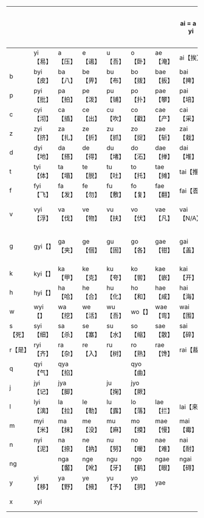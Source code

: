 

|  	|  	|  	|  	|  	|  	|  	| ai = a + yi 	| ei = e + yi 	| au = a + wu 	| eu = e + wu 	|  	| ong = o + eng 	| ang = a + eng 	| we = wu + e 	| wa = wu/we + a 	| wai = wu/we + ai 	| wae = wu/we + ae 	|  	|  	| ya = yi + a 	| ye = yi + e 	| yi + o 	| yi + wu 	| yie = ye + yi 	| yeu = yi + eu yeu = ye + u 	| yau = yi + au yau = ya + u 	|  	|  	|  	|  	|
|---	|---	|---	|---	|---	|---	|---	|---	|---	|---	|---	|---	|---	|---	|---	|---	|---	|---	|---	|---	|---	|---	|---	|---	|---	|---	|---	|---	|---	|---	|---	|
|  	| yi【易】 	| a【压】 	| e【遏】 	| u【吾】 	| o【卧】 	| ae【淹】 	| ai【挨】 	| ei【欧】 	| au【凹】 	| eu【窝】 	| eng【嗯】 	| ong【翁】 	| ang【昂】 	| we【活】 	| wa【划】 	| wai【围】 	| wae【弯】 	| weng【稳】 	| wang【往】 	| ya【药】 	| ye【一】 	| yo【月】 	| yu【育】 	| yie【掩】 	| yeu【游】 	| yau【摇】 	| yi【易】 	| yong【熊】 	| ying【阴】 	| yang【阳】 	|
| b 	| byi【皮】 	| ba【八】 	| be【畀】 	| bu【布】 	| bo【拨】 	| bae【扳】 	| bai【捭】 	| N/A 	| bau【包】 	| beu【播】 	| beng【奔】 	| bong【蹦】 	| bang【绑】 	|  	|  	|  	|  	|  	|  	|  	| bye【别】 	|  	|  	| byie【扁】 	|  	| byau【飚】 	| byi【比】 	|  	| bying【饼】 	|  	|
| p 	| pyi【批】 	| pa【拍】 	| pe【泼】 	| pu【铺】 	| po【扑】 	| pae【攀】 	| pai【培】 	| pei【呸】 	| pau【抛】 	| peu【剖】 	| peng【喷】 	| pong【捧】 	| pang【碰】 	|  	|  	|  	|  	|  	|  	|  	| pye【劈】 	|  	|  	| pyie【片】 	|  	| pyau【飘】 	| pyi【屁】 	|  	| pying【品】 	|  	|
| c 	| cyi【沏】 	| ca【插】 	| ce【出】 	| cu【吹】 	| co【戳】 	| cae【产】 	| cai【采】 	| cei【凑】 	| cau【抄】 	| ceu【搓】 	| ceng【称】 	| cong【冲】 	| cang【撑】 	|  	|  	|  	|  	|  	|  	| cya【契】 	| cye【切】 	|  	| cyu【区】 	| cyie【迁】 	| cyeu【秋】 	| cyau【巧】 	| cyi【沏】 	|  	| cying【亲】 	| cyang【抢】 	|
| z 	| zyi【挤】 	| za【扎】 	| ze【折】 	| zu【抓】 	| zo【捉】 	| zae【斩】 	| zai【栽】 	| zei【走】 	| zau【招】 	| zeu【菆】 	| zeng【蒸】 	| zong【中】 	| zang【长】 	|  	|  	|  	|  	|  	|  	|  	| zye【接】 	|  	| zyu【嘴】 	| zyie【溅】 	| zyeu【酒】 	| zyau【焦】 	| zyi【挤】 	|  	| zying【进】 	| zyang【奖】 	|
| d 	| dyi【地】 	| da【搭】 	| de【得】 	| du【堵】 	| do【沰】 	| dae【掸】 	| dai【堆】 	| dei【兜】 	| dau【倒】 	| deu【剁】 	| deng【腾】 	| dong【动】 	| dang【挡】 	|  	|  	|  	|  	|  	|  	| dya【跌】 	| dye【摘】 	|  	|  	| dyie【点】 	|  	| dyau【调】 	| dyi【提】 	|  	| dying【停】 	|  	|
| t 	| tyi【体】 	| ta【塌】 	| te【脱】 	| tu【吐】 	| to【托】 	| tae【摊】 	| tai【推】 	| tei【㳆】 	| tau【掏】 	| teu【拖】 	| teng【漛】 	| tong【捅】 	| tang【躺】 	|  	|  	|  	|  	|  	|  	| tya【贴】 	| tye【剔】 	|  	|  	| tyie【舔】 	|  	| tyau【挑】 	| tyi【剃】 	|  	| tying【听】 	|  	|
| f 	| fyi【飞】 	| fa【发】 	| fe【勿】 	| fu【敷】 	| fo【复】 	| fae【翻】 	| fai【𠀾】 	| fei【否】 	| fau【孬】 	| feu【N/A】 	| feng【分】 	| fong【风】 	| fang【放】 	|  	|  	|  	|  	|  	|  	|  	|  	|  	|  	|  	|  	|  	| fyi【飞】 	|  	|  	|  	|
| v 	| vyi【浮】 	| va【伐】 	| ve【物】 	| vu【扶】 	| vo【伏】 	| vae【凡】 	| vai【N/A】 	| vei【N/A】 	| vau【N/A】 	| veu【N/A】 	| veng【份】 	| vong【缝】 	| vong【防】 	|  	|  	|  	|  	|  	|  	|  	|  	|  	|  	|  	|  	| vyau【覅｜嫑】 	| vyi【浮｜肥】 	|  	|  	|  	|
| g 	| gyi【】 	| ga【夹】 	| ge【個】 	| gu【固】 	| go【各】 	| gae【钳】 	| gai【盖】 	| gei【够】 	| gau【绞】 	| geu【裹】 	| geng【耕】 	| gong【躬】 	| gang【扛】 	| gwe【骨】 	| gwa【剐】 	| gwai【跪】 	| gwae【关】 	| gweng【滚】gwang【光】 	| gwang【光】 	|  	|  	|  	|  	|  	|  	|  	|  	|  	|  	|  	|
| k 	| kyi【】 	| ka【甲】 	| ke【克】 	| ku【夸】 	| ko【喾】 	| kae【嵌】 	| kai【开】 	| kei【扣】 	| kao【靠】 	| keu【㪙】 	| keng【啃】 	| kong【空】 	| kang【囥】 	| kwe【阔】 	| kwa【快】 	| kwai【亏】 	|  	| kweng【困】 	| kwang【匡】 	|  	|  	|  	|  	|  	|  	|  	|  	|  	|  	|  	|
| h 	| hyi【】 	| ha【哈】 	| he【合】 	| hu【化】 	| ho【和】 	| hae【咸】 	| hai【海】 	| hei【后】 	| hau【薅】 	| heu【和】 	| heng【恨】 	| hong【烘】 	| hang【行】 	| hwe【霍】 	| hwa【划】 	| hwai【灰】 	| hwae【？】 	| hweng【昏】 	| hwang【晃】 	|  	|  	|  	|  	|  	|  	|  	|  	|  	|  	|  	|
| w 	| wyi【】 	| wa【挖】 	| we【活】 	| wu【吾】 	| wo【】 	| wae【弯】 	| wai【围】 	| wei【N/A】 	| wau【N/A】 	| weu【N/A】 	| weng【稳】 	| wong 	| wang【往】 	|  	|  	|  	|  	|  	|  	|  	|  	|  	|  	|  	|  	|  	|  	|  	|  	|  	|
| s【死】 	| syi【细】 	| sa【杀】 	| se【塞】 	| su【水】 	| so【缩】 	| sae【散】 	| sai【碎】 	| sei【守】 	| sau【扫】 	| seu【锁】 	| seng【伸】 	| song【送】 	| sang【赏】 	|  	| swa【刷】 	| swai【帅】 	|  	|  	|  	| sya【泻】 	| sye【屑】 	| syo【选】 	| syu【需】 	| syie【先】 	| syeu【修】 	| syau【消】 	| syi【细】 	|  	| sying【心】 	| syang【镶】 	|
| r【是】 	| ryi【齐】 	| ra【杂】 	| re【入】 	| ru【树】 	| ro【熟】 	| rae【馋】 	| rai【裁】 	| rei【愁】 	| rau【造】 	| reu【坐】 	| reng【任】 	| rong【怂】 	| rang【尝】 	|  	|  	|  	|  	|  	|  	| rya【谢】 	| rye【集】 	| ryo【旋】 	| ryu【序】 	| ryie【前】 	| ryeu【就】 	| ryau【骁】 	| ryi【齐】 	| syong 	| rying【静】 	| ryang【象】 	|
| q 	| qyi【气】 	| qya【掐】 	|  	|  	| qyo【曲】 	|  	|  	|  	| qyau【撬】 	| qyeu【】 	| qyeng 	| qyong【穹】 	|  	|  	|  	|  	|  	|  	|  	|  	| qye【吃】 	| qyo【曲】 	| qyu【去】 	| qyie【欠】 	| qyeu【糗】 	| qyau【撬】 	| qyi【气】 	| qyong【穹】 	| qying【轻】 	| qyang【腔】 	|
| j 	| jyi【记】 	| jya【脚】 	|  	| ju【掬】 	| jyo【厥】 	|  	|  	|  	| jyau【浇】 	| jyeu【揪】 	| jyeng 	| jyong【囧】 	|  	|  	|  	|  	|  	| jweng【均】 	|  	| jya【脚】 	| jye【结】 	| jyo【厥】 	| jyu【居】 	| jyie【拣】 	| jyeu【久】 	| jyau【搅】 	| jyi【记】 	| jyong【囧】 	| jying【紧】 	| jyang【僵】 	|
| l 	| lyi【漓】 	| la【拉】 	| le【勒】 	| lu【露】 	| lo【落】 	| lae【拦】 	| lai【来】 	| lei【留】 	| lau【捞】 	| leu【搂】 	| leng【棱】 	| long【拢】 	| lang【朗】 	|  	|  	|  	|  	|  	|  	| lya【？】 	| lye【立】 	|  	| lyu【驴】 	| lyie【连】 	|  	| lyau【撂】 	| lyi【离】 	|  	| lying【领】 	| lyang【量】 	|
| m 	| myi【米】 	| ma【抹】 	| me【没】 	| mu【麻】 	| mo【摸】 	| mae【慢】 	| mai【霉】 	| mei【谋】 	| mau【猫】 	| meu【模】 	| meng【闷】 	| mong【蒙】 	| mang【忙】 	|  	|  	|  	|  	|  	|  	|  	| mye【灭】 	|  	|  	| myie【面】 	|  	| myau【瞄】 	| myi【迷】 	|  	| mying【溟】 	|  	|
| n 	| nyi【泥】 	| na【捺】 	| ne【抐】 	| nu【努】 	| no【暖】 	| nae【难】 	| nai【耐】 	| nei 	| nau【挠】 	| neu【挪】 	| neng【能】 	| nong【浓】 	| nang【囊】 	|  	|  	|  	|  	|  	|  	| nya【聂】 	| nye【捏】 	| nyo【肉】 	| nyu【女】 	| nyie【捻】 	| nyeu【扭】 	| nyau【绕】 	| nyi【腻】 	| nyong【浓】 	| nying【拧】 	| nyang【让】 	|
| ng 	|  	| nga【齾】 	| nge【吪】 	| ngu【牙】 	| ngo【鹤】 	| ngae【眼】 	| ngai【碍】 	| ngei【藕】 	| ngau【咬】 	| ngeu【我】 	|  	|  	| ngang【硬】 	|  	|  	|  	|  	|  	|  	|  	|  	|  	|  	|  	|  	|  	|  	|  	|  	|  	|
| y 	| yi【移】 	| ya【野】 	| ye【掖】 	| yu【予】 	| yo【抈】 	| yae 	|  	| yei 	| yau【摇】 	| yeu【游】 	| yeng【人】 	| yong【熊】 	| yang【阳】 	|  	|  	|  	|  	|  	|  	|  	|  	|  	|  	|  	|  	|  	|  	|  	|  	|  	|
| x 	| xyi 	|  	|  	|  	|  	|  	|  	|  	|  	|  	|  	|  	|  	|  	|  	|  	|  	|  	|  	|  	| xye【息】 	| xyo【血】 	| xyu【虚】 	| xyie【显】 	| xyeu【嗅】 	| xyau【晓】 	| xyi【喜】 	| xyong【凶】 	| xying【兴】 	| xyang【向】 	|





